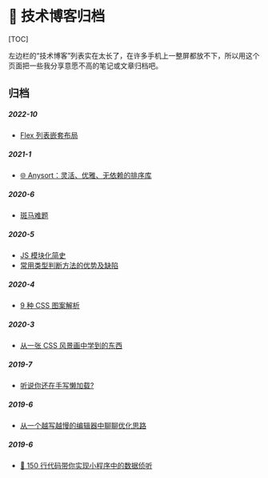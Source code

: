 # 📝 技术博客归档

[TOC]

左边栏的“技术博客”列表实在太长了，在许多手机上一整屏都放不下，所以用这个页面把一些我分享意愿不高的笔记或文章归档吧。

## 归档

##### 2022-10

- [Flex 列表嵌套布局](/articles/fold/2022-10/flex-in-flex.html)

##### 2021-1

- [🌐 Anysort：灵活、优雅、无依赖的排序库](/articles/fold/2021-1/anysort-1th.html)

##### 2020-6

- [斑马难题](/articles/fold/2020-6/zebra-puzzle.html)

##### 2020-5

- [JS 模块化简史](/articles/fold/2020-5/js-module-history)
- [常用类型判断方法的优势及缺陷](/articles/fold/2020-5/type-check.html)

##### 2020-4

- [9 种 CSS 图案解析](/articles/fold/2020-4/9-css-chart.html)

##### 2020-3

- [从一张 CSS 风景画中学到的东西](/articles/learn-from-an-evening-in-southwold.html)

##### 2019-7

- [听说你还在手写懒加载?](/articles/fold/2019-7/chrome-image-lazyload.html)

##### 2019-6

- [从一个越写越慢的编辑器中聊聊优化思路](/articles/fold/2019-6/teditor.html)

##### 2019-6

- [🚀 150 行代码带你实现小程序中的数据侦听](/articles/fold/2019-5/reactive-in-150loc.html)
